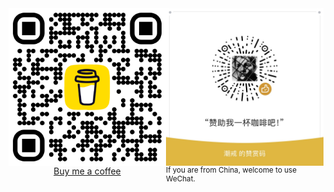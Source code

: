 <div style="display: flex; flex-direction: row; justify-content: space-around;">
    <div style="display: flex; flex-direction: column; align-items: center;">
        <img src="assets/bmc.png" width="280em" />
        <a href="https://www.buymeacoffee.com/chaojie">Buy me a coffee</a>
    </div>
    <div style="display: flex; flex-direction: column; align-items: center;">
        <img src="assets/wechat.JPG" width="280em" />
        <span style="font-size: smaller;">If you are from China, welcome to use WeChat.</span>
    </div>
</div>

